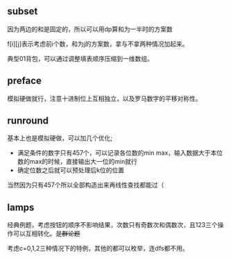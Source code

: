 ## subset
因为两边的和是固定的，所以可以用dp算和为一半时的方案数

f\[i\]\[j\]表示考虑前i个数，和为j的方案数，拿与不拿两种情况加起来。

典型01背包，可以通过调整填表顺序压缩到一维数组。

## preface
模拟硬做就行，注意十进制位上互相独立，以及罗马数字的平移对称性。

## runround
基本上也是模拟硬做，可以加几个优化;
- 满足条件的数字只有457个，可以记录各位数的min max，输入数据大于本位数的max的时候，直接输出大一位的min就行
- 确定位数之后就可以预处理后k位的位置

当然因为只有457个所以全部构造出来再线性查找都能过（

## lamps
经典例题，考虑按钮的顺序不影响结果，次数只有奇数次和偶数次，且123三个操作可以互相转化。~~是群论题~~

考虑c=0,1,2三种情况下的特例，其他的都可以枚举，连dfs都不用。